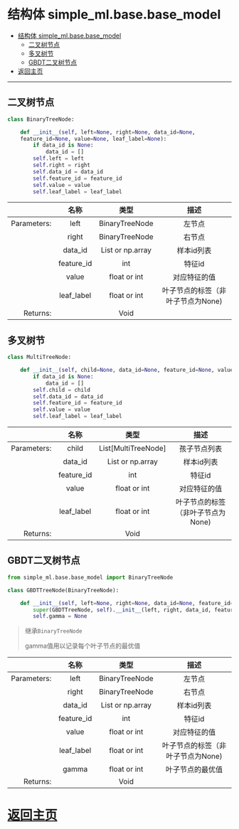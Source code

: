 

# 结构体 simple_ml.base.base_model

- [结构体 simple_ml.base.base_model](#%E7%BB%93%E6%9E%84%E4%BD%93-simplemlbasebasemodel)
    - [二叉树节点](#%E4%BA%8C%E5%8F%89%E6%A0%91%E8%8A%82%E7%82%B9)
    - [多叉树节](#%E5%A4%9A%E5%8F%89%E6%A0%91%E8%8A%82)
    - [GBDT二叉树节点](#gbdt%E4%BA%8C%E5%8F%89%E6%A0%91%E8%8A%82%E7%82%B9)
- [返回主页](#%E8%BF%94%E5%9B%9E%E4%B8%BB%E9%A1%B5)

* * *

## 二叉树节点

```python
class BinaryTreeNode:

    def __init__(self, left=None, right=None, data_id=None, 
    feature_id=None, value=None, leaf_label=None):
        if data_id is None:
            data_id = []
        self.left = left
        self.right = right
        self.data_id = data_id
        self.feature_id = feature_id
        self.value = value
        self.leaf_label = leaf_label
```

|             |    名称    |       类型       |              描述              |
|------------:|:----------:|:----------------:|:------------------------------:|
| Parameters: |    left    |  BinaryTreeNode  |             左节点              |
|             |   right    |  BinaryTreeNode  |             右节点              |
|             |  data_id   | List or np.array |           样本id列表            |
|             | feature_id |       int        |             特征id             |
|             |   value    |   float or int   |          对应特征的值           |
|             | leaf_label |   float or int   | 叶子节点的标签（非叶子节点为None) |
|    Returns: |            |       Void       |                                |


## 多叉树节

```python
class MultiTreeNode:

    def __init__(self, child=None, data_id=None, feature_id=None, value=None, leaf_label=None):
        if data_id is None:
            data_id = []
        self.child = child
        self.data_id = data_id
        self.feature_id = feature_id
        self.value = value
        self.leaf_label = leaf_label
```


|             |    名称    |        类型         |              描述              |
|------------:|:----------:|:-------------------:|:------------------------------:|
| Parameters: |   child    | List[MultiTreeNode] |          孩子节点列表           |
|             |  data_id   |  List or np.array   |           样本id列表            |
|             | feature_id |         int         |             特征id             |
|             |   value    |    float or int     |          对应特征的值           |
|             | leaf_label |    float or int     | 叶子节点的标签（非叶子节点为None) |
|    Returns: |            |        Void         |                                |


## GBDT二叉树节点

```python
from simple_ml.base.base_model import BinaryTreeNode

class GBDTTreeNode(BinaryTreeNode):

    def __init__(self, left=None, right=None, data_id=None, feature_id=None, value=None, leaf_label=None):
        super(GBDTTreeNode, self).__init__(left, right, data_id, feature_id, value, leaf_label)
        self.gamma = None
```

> 继承`BinaryTreeNode`
>
> gamma值用以记录每个叶子节点的最优值

|             |    名称    |       类型       |              描述              |
|------------:|:----------:|:----------------:|:------------------------------:|
| Parameters: |    left    |  BinaryTreeNode  |             左节点              |
|             |   right    |  BinaryTreeNode  |             右节点              |
|             |  data_id   | List or np.array |           样本id列表            |
|             | feature_id |       int        |             特征id             |
|             |   value    |   float or int   |          对应特征的值           |
|             | leaf_label |   float or int   | 叶子节点的标签（非叶子节点为None) |
|             |   gamma    |   float or int   |        叶子节点的最优值         |
|    Returns: |            |       Void       |                                |

# [返回主页](../../index.md)
